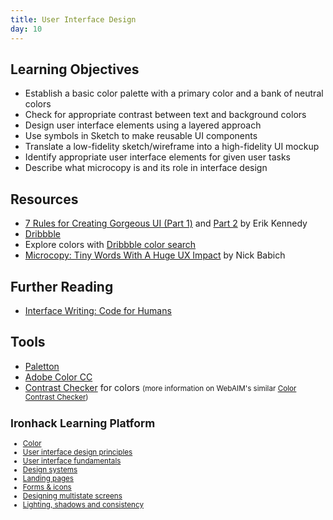 ```yaml
---
title: User Interface Design
day: 10
---
```



Learning Objectives
-------------------

- Establish a basic color palette with a primary color and a bank of neutral colors
- Check for appropriate contrast between text and background colors
- Design user interface elements using a layered approach
- Use symbols in Sketch to make reusable UI components
- Translate a low-fidelity sketch/wireframe into a high-fidelity UI mockup
- Identify appropriate user interface elements for given user tasks
- Describe what microcopy is and its role in interface design


Resources
---------

- [7 Rules for Creating Gorgeous UI (Part 1)](https://medium.com/@erikdkennedy/7-rules-for-creating-gorgeous-ui-part-1-559d4e805cda) and [Part 2](https://medium.com/@erikdkennedy/7-rules-for-creating-gorgeous-ui-part-2-430de537ba96) by Erik Kennedy
- [Dribbble](https://dribbble.com)
- Explore colors with [Dribbble color search](https://dribbble.com/colors/)
- [Microcopy: Tiny Words With A Huge UX Impact](https://uxplanet.org/microcopy-tiny-words-with-a-huge-ux-impact-90140acc6e42) by Nick Babich


Further Reading
---------------

- [Interface Writing: Code for Humans](https://www.nicolefenton.com/interface-writing/)


Tools
-----

- [Paletton](http://paletton.com/)
- [Adobe Color CC](https://color.adobe.com/create/color-wheel/)
- [Contrast Checker](https://contrastchecker.com) for colors <small>(more information on WebAIM's similar [Color Contrast Checker](https://webaim.org/resources/contrastchecker/))


Ironhack Learning Platform
---------------------------

- [Color](http://learn.ironhack.com/#/learning_unit/3403)
- [User interface design principles](http://learn.ironhack.com/#/learning_unit/3367)
- [User interface fundamentals](http://learn.ironhack.com/#/learning_unit/3396)
- [Design systems](http://learn.ironhack.com/#/learning_unit/3415)
- [Landing pages](http://learn.ironhack.com/#/learning_unit/3434)
- [Forms & icons](http://learn.ironhack.com/#/learning_unit/3407)
- [Designing multistate screens](http://learn.ironhack.com/#/learning_unit/3410)
- [Lighting, shadows and consistency](http://learn.ironhack.com/#/learning_unit/3412)
